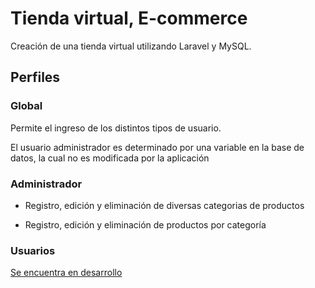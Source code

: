 # Tienda virtual, E-commerce

Creación de una tienda virtual utilizando Laravel y MySQL.

## Perfiles

### Global

Permite el ingreso de los distintos tipos de usuario.

El usuario administrador es determinado por una variable en la base de datos, la cual no es modificada por la aplicación

<h3>Administrador</h3>

- Registro, edición y eliminación de diversas categorias de productos

- Registro, edición y eliminación de productos por categoría


### Usuarios

<u>Se encuentra en desarrollo</u>

